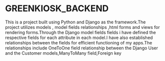 # GREENKIOSK_BACKEND

This is a project built using Python and Django as the framework.The project utilizes models , model fields relationships ,html forms and views for rendering forms.Through the Django model fields 
fields i have defined the respective fields for each attribute in each model.I have also established relationships between the fields
 for efficient functioning of my apps.The relationships include OneToOne field relationship between the Django User and the Customer models,ManyToMany field,Foreign key
 

